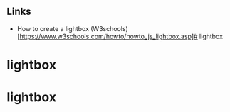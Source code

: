 ## Links
- How to create a lightbox
(W3schools)[https://www.w3schools.com/howto/howto_js_lightbox.asp]# lightbox
# lightbox
# lightbox
